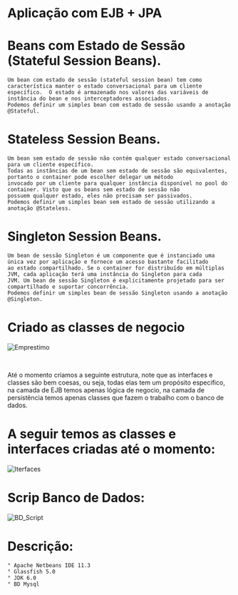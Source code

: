 # Aplicação com EJB + JPA

# Beans com Estado de Sessão (Stateful Session Beans).
    Um bean com estado de sessão (stateful session bean) tem como característica manter o estado conversacional para um cliente 
    específico.  O estado é armazenado nos valores das variáveis de instância do bean e nos interceptadores associados.
    Podemos definir um simples bean com estado de sessão usando a anotação @Stateful.
    
# Stateless Session Beans.
    Um bean sem estado de sessão não contém qualquer estado conversacional para um cliente específico.
    Todas as instâncias de um bean sem estado de sessão são equivalentes, portanto o container pode escolher delegar um método
    invocado por um cliente para qualquer instância disponível no pool do container. Visto que os beans sem estado de sessão não
    possuem qualquer estado, eles não precisam ser passivados.
    Podemos definir um simples bean sem estado de sessão utilizando a anotação @Stateless.
    
# Singleton Session Beans.
    Um bean de sessão Singleton é um componente que é instanciado uma única vez por aplicação e fornece um acesso bastante facilitado
    ao estado compartilhado. Se o container for distribuído em múltiplas JVM, cada aplicação terá uma instância do Singleton para cada
    JVM. Um bean de sessão Singleton é explicitamente projetado para ser compartilhado e suportar concorrência.
    Podemos definir um simples bean de sessão Singleton usando a anotação @Singleton.

# Criado as classes de negocio
![Emprestimo](https://user-images.githubusercontent.com/30321724/160194182-ab412df2-78ed-49f6-a462-88d9c9d53774.PNG)

<br>
<p>Até o momento criamos a seguinte estrutura, note que as interfaces e classes são bem coesas, ou seja, todas elas tem um propósito especifico, na camada de EJB temos     apenas lógica de negocio, na camada de persistência temos apenas classes que fazem o trabalho com o banco de dados.</p>

# A seguir temos as classes e interfaces criadas até o momento:
![Iterfaces](https://user-images.githubusercontent.com/30321724/160194619-5d5080cf-823c-4365-adb9-12a2fe1629ec.PNG)

# Scrip Banco de Dados:
![BD_Script](https://user-images.githubusercontent.com/30321724/160196380-78c1bba9-6aee-42d2-a4ef-731f33722bd4.PNG)

# Descrição:
    ° Apache Netbeans IDE 11.3
    ° Glassfish 5.0
    ° JDK 6.0
    ° BD Mysql
  
